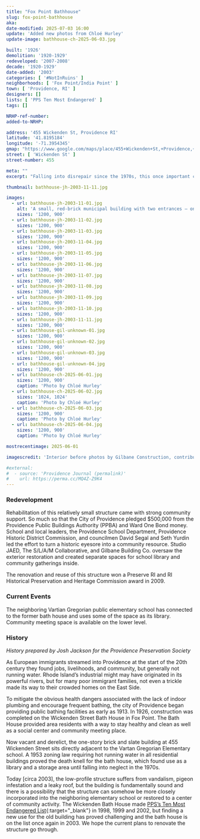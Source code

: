 ```yaml
---
title: "Fox Point Bathhouse"
slug: fox-point-bathhouse
aka: 
date-modified: 2025-07-03 16:00
update: 'Added new photos from Chloé Hurley'
update-image: bathhouse-ch-2025-06-03.jpg

built: '1926'
demolition: '1920-1929'
redeveloped: '2007-2008'
decade: '1920-1929'
date-added: '2003'
categories: [ '#NotInRuins' ]
neighborhoods: [ 'Fox Point/India Point' ]
town: [ 'Providence, RI' ]
designers: []
lists: [ 'PPS Ten Most Endangered' ]
tags: []

NRHP-ref-number:
added-to-NRHP:

address: '455 Wickenden St, Providence RI'
latitude: '41.8195184'
longitude: '-71.3954345'
gmap: "https://www.google.com/maps/place/455+Wickenden+St,+Providence,+RI+02903/@41.8195184,-71.3954345,17z/data=!3m1!4b1!4m5!3m4!1s0x89e445376fbacfeb:0xc102f17491942ba3!8m2!3d41.8195184!4d-71.3932458"
street: [ 'Wickenden St' ]
street-number: 455

meta: ""
excerpt: "Falling into disrepair since the 1970s, this once important community center found new use and continues to support the neighborhood and Providence schoolchildren"

thumbnail: bathhouse-jh-2003-11-11.jpg

images:
  - url: bathhouse-jh-2003-11-01.jpg
    alt: 'A small, red-brick municipal building with two entrances — one for men, one for women — to use as a public bathing center at a time when many local housing units did not have their own indoor plumbing'
    sizes: '1200, 900'
  - url: bathhouse-jh-2003-11-02.jpg
    sizes: '1200, 900'
  - url: bathhouse-jh-2003-11-03.jpg
    sizes: '1200, 900'
  - url: bathhouse-jh-2003-11-04.jpg
    sizes: '1200, 900'
  - url: bathhouse-jh-2003-11-05.jpg
    sizes: '1200, 900'
  - url: bathhouse-jh-2003-11-06.jpg
    sizes: '1200, 900'
  - url: bathhouse-jh-2003-11-07.jpg
    sizes: '1200, 900'
  - url: bathhouse-jh-2003-11-08.jpg
    sizes: '1200, 900'
  - url: bathhouse-jh-2003-11-09.jpg
    sizes: '1200, 900'
  - url: bathhouse-jh-2003-11-10.jpg
    sizes: '1200, 900'
  - url: bathhouse-jh-2003-11-11.jpg
    sizes: '1200, 900'
  - url: bathhouse-gil-unknown-01.jpg
    sizes: '1200, 900'
  - url: bathhouse-gil-unknown-02.jpg
    sizes: '1200, 900'
  - url: bathhouse-gil-unknown-03.jpg
    sizes: '1200, 900'
  - url: bathhouse-gil-unknown-04.jpg
    sizes: '1200, 900'
  - url: bathhouse-ch-2025-06-01.jpg
    sizes: '1200, 900'
    caption: 'Photo by Chloé Hurley'
  - url: bathhouse-ch-2025-06-02.jpg
    sizes: '1024, 1024'
    caption: 'Photo by Chloé Hurley'
  - url: bathhouse-ch-2025-06-03.jpg
    sizes: '1200, 900'
    caption: 'Photo by Chloé Hurley'
  - url: bathhouse-ch-2025-06-04.jpg
    sizes: '1200, 900'
    caption: 'Photo by Chloé Hurley'

mostrecentimage: 2025-06-01

imagescredit: 'Interior before photos by Gilbane Construction, contributions from Chloé Hurley'

#external:
#  - source: 'Providence Journal (permalink)'
#    url: https://perma.cc/MQ4Z-Z9K4
---
```


### Redevelopment

Rehabilitation of this relatively small structure came with strong community support. So much so that the City of Providence pledged $500,000 from the Providence Public Buildings Authority (<span class="abbr">PPBA</span>) and Ward One Bond money. School and local leaders, the Providence School Department, Providence Historic District Commission, and councilmen David Segal and Seth Yurdin led the effort to turn a historic eyesore into a community resource. Studio JAED, The S/L/A/M Collaborative, and Gilbane Building Co. oversaw the exterior restoration and created separate spaces for school library and community gatherings inside.

The renovation and reuse of this structure won a Preserve RI and RI Historical Preservation and Heritage Commission award in 2009. 


### Current Events

The neighboring Vartian Gregorian public elementary school has connected to the former bath house and uses some of the space as its library. Community meeting space is available on the lower level. 


### History

_History prepared by Josh Jackson for the Providence Preservation Society_

As European immigrants streamed into Providence at the start of the 20th century they found jobs, livelihoods, and community, but generally not running water. Rhode Island’s industrial might may have originated in its powerful rivers, but for many poor immigrant families, not even a trickle made its way to their crowded homes on the East Side.

To mitigate the obvious health dangers associated with the lack of indoor plumbing and encourage frequent bathing, the city of Providence began providing public bathing facilities as early as 1913. In 1926, construction was completed on the Wickenden Street Bath House in Fox Point. The Bath House provided area residents with a way to stay healthy and clean as well as a social center and community meeting place.

Now vacant and derelict, the one-story brick and slate building at 455 Wickenden Street sits directly adjacent to the Vartan Gregorian Elementary school. A 1953 zoning law requiring hot running water in all residential buildings proved the death knell for the bath house, which found use as a library and a storage area until falling into neglect in the 1970s.

Today [circa 2003], the low-profile structure suffers from vandalism, pigeon infestation and a leaky roof, but the building is fundamentally sound and there is a possibility that the structure can somehow be more closely incorporated into the neighboring elementary school or restored to a center of community activity. The Wickenden Bath House made [PPS’s Ten Most Endangered List](//guide.ppsri.org/property/fox-point-bath-house){:target="_blank"} in 1998, 1999 and 2002, but finding a new use for the old building has proved challenging and the bath house is on the list once again in 2003. We hope the current plans to renovate the structure go through.
